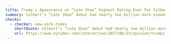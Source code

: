 ```yaml
---
title: Trump's Appearance on “Late Show” Highest Rating Ever For Colbert
summary: Colbert's “Late Show” debut had nearly two million more viewers.
checks:
  - checker: new-york-times
    shortQuote: Colbert's “Late Show” debut had nearly two million more viewers.
    url: https://www.nytimes.com/interactive/2017/06/23/opinion/trumps-lies.html
---
```

